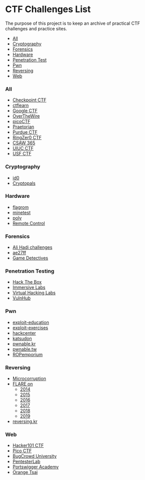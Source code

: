 # CTF Challenges List
The purpose of this project is to keep an archive of practical CTF challenges and practice sites.

* [All](#all)
* [Cryptography](#crypto)
* [Forensics](#for)
* [Hardware](#hard)
* [Penetration Test](#pentest)
* [Pwn](#pwn)
* [Reversing](#rev)
* [Web](#web)

<h3 id="all">All</h3>

* [Checkpoint CTF](https://csa.checkpoint.com)
* [ctflearn](https://ctflearn.com)
* [Google CTF](https://capturetheflag.withgoogle.com/)
* [OverTheWire](https://overthewire.org)
* [picoCTF](https://picoctf.com)
* [Praetorian](https://praetorian.com/challenges)
* [Purdue CTF](https://ctf.b01lers.net/)
* [RingZer0 CTF](https://ringzer0ctf.com)
* [CSAW 365](https://365.csaw.io)
* [UIUC CTF](https://ctf.sigpwny.com/)
* [USF CTF](https://ctf.wcsc.usf.edu/)


<h3 id="crypto">Cryptography</h3>

* [id0](https://id0-rsa.pub)
* [Cryptopals](https://cryptopals.com)

<h3 id="hard">Hardware</h3>

* [flagrom](https://capturetheflag.withgoogle.com/#challenges/hardware-flagrom)
* [minetest](https://capturetheflag.withgoogle.com/#challenges/hardware-minetest)
* [poly](https://capturetheflag.withgoogle.com/#challenges/hardware-poly)
* [Remote Control](https://capturetheflag.withgoogle.com/#challenges/hardware-remotecontrol)

<h3 id="for">Forensics</h3>

* [Ali Hadi challenges](https://www.ashemery.com/dfir.html)
* [ae27ff](http://ae27ff.meme.tips/about.php)
* [Game Detectives](https://gamedetectives.net/academy/)

<h3 id="pentest">Penetration Testing</h3>

* [Hack The Box](https://hackthebox.eu)
* [Immersive Labs](https://immersivelabs.com)
* [Virtual Hacking Labs](https://virtualhackinglabs.com)
* [VulnHub](https://vulnhub.com)

<h3 id="pwn">Pwn</h3>

* [exploit-education](https://exploit.education)
* [exploit-exercises](https://exploit-exercises.lains.space)
* [hackcenter](https://hackcenter.com/)
* [katsudon](https://ctf.katsudon.org/ctf4u)
* [pwnable.kr](https://pwnable.kr)
* [pwnable.tw](https://pwnable.tw)
* [ROPemporium](https://ropemporium.com)

<h3 id="rev">Reversing</h3>

* [Microcorruption](https://microcorruption.com)
* [FLARE on](http://flare-on.com)
	* [2014](http://flare-on.com/files/2014_FLAREOn_Challenges.zip)
	* [2015](http://flare-on.com/files/2015_FLAREOn_Challenges.zip)
	* [2016](http://flare-on.com/files/Flare-On3_Challenges.zip)
	* [2017](http://flare-on.com/files/Flare-On4_Challenges.zip)
	* [2018](http://flare-on.com/files/Flare-On5_Challenges.zip)
	* [2019](http://flare-on.com/files/Flare-On6_Challenges.zip)
* [reversing.kr](http://reversing.kr)

<h3 id="web">Web</h3>

* [Hacker101 CTF](https://ctf.hacker101.com)
* [Pico CTF](https://picoctf.com/)
* [BugCrowd University](https://www.bugcrowd.com/hackers/bugcrowd-university)
* [PentesterLab](https://pentesterlab.com)
* [Portswigger Academy](https://portswigger.net/web-security)
* [Orange Tsai](https://github.com/orangetw/My-CTF-Web-Challenges)
